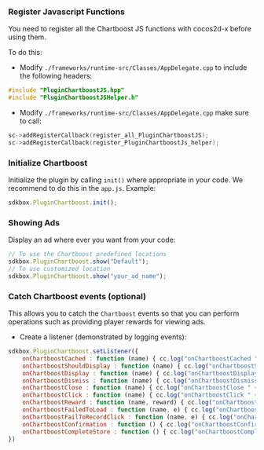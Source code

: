 ### Register Javascript Functions
You need to register all the Chartboost JS functions with cocos2d-x before using them.

To do this:
* Modify `./frameworks/runtime-src/Classes/AppDelegate.cpp` to include the following headers:
```cpp
#include "PluginChartboostJS.hpp"
#include "PluginChartboostJSHelper.h"
```

* Modify `./frameworks/runtime-src/Classes/AppDelegate.cpp` make sure to call:
```cpp
sc->addRegisterCallback(register_all_PluginChartboostJS);
sc->addRegisterCallback(register_PluginChartboostJs_helper);
```

### Initialize Chartboost
Initialize the plugin by calling `init()` where appropriate in your code. We
recommend to do this in the `app.js`. Example:
```javascript
sdkbox.PluginChartboost.init();
```

### Showing Ads
Display an ad where ever you want from your code:
```javascript
// To use the Chartboost predefined locations
sdkbox.PluginChartboost.show("Default");
// To use customized location
sdkbox.PluginChartboost.show("your_ad_name");
```

### Catch Chartboost events (optional)
This allows you to catch the `Chartboost` events so that you can perform operations such as providing player rewards for viewing ads.

* Create a listener (demonstrated by logging events):
```javascript
sdkbox.PluginChartboost.setListener({
    onChartboostCached : function (name) { cc.log("onChartboostCached " + name) },
    onChartboostShouldDisplay : function (name) { cc.log("onChartboostShouldDisplay " + name) },
    onChartboostDisplay : function (name) { cc.log("onChartboostDisplay " + name) },
    onChartboostDismiss : function (name) { cc.log("onChartboostDismiss " + name) },
    onChartboostClose : function (name) { cc.log("onChartboostClose " + name) },
    onChartboostClick : function (name) { cc.log("onChartboostClick " + name) },
    onChartboostReward : function (name, reward) { cc.log("onChartboostReward " + name + " reward " + reward) },
    onChartboostFailedToLoad : function (name, e) { cc.log("onChartboostFailedToLoad " + name + " load error " + e) },
    onChartboostFailToRecordClick : function (name, e) { cc.log("onChartboostFailToRecordClick " + name + " click error " + e) },
    onChartboostConfirmation : function () { cc.log("onChartboostConfirmation") },
    onChartboostCompleteStore : function () { cc.log("onChartboostCompleteStore") },
})
```
